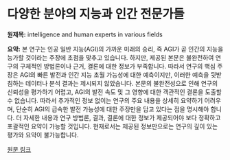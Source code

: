 # 다양한 분야의 지능과 인간 전문가들

**원제목:** intelligence and human experts in various fields

**요약:** 본 연구는 인공 일반 지능(AGI)의 가까운 미래의 승리, 즉 AGI가 곧 인간의 지능을 능가할 것이라는 주장에 초점을 맞추고 있습니다.  하지만,  제공된 본문은 불완전하여 연구의 구체적인 방법론이나 근거,  결론에 대한 정보가 부족합니다.  따라서 연구의 핵심 주장은 AGI의 빠른 발전과 인간 지능 초월 가능성에 대한 예측이지만, 이러한 예측을 뒷받침하는 데이터나 분석 결과는 제시되지 않았습니다.  본문의 불완전성으로 인해 연구의 신뢰성을 평가하기 어렵고,  AGI의 발전 속도 및 그 영향에 대한  객관적인 결론을 도출할 수 없습니다. 따라서 추가적인 정보 없이는  연구의 주요 내용을 상세히 요약하기 어려우며, 단순히 AGI의 급속한 발전 가능성에 대한 주장만을 담고 있다는 점을 명시해야 합니다.  더 자세한 내용과  연구 방법론,  결과,  결론에 대한 정보가 제공되어야  보다 정확하고 포괄적인 요약이 가능할 것입니다.  현재로서는  제공된 정보만으로는  연구의 깊이 있는 평가와 요약이 불가능합니다.

[원문 링크](https://www.researchgate.net/profile/Ivan-Domuschiev/publication/393443884_The_triumph_of_Artificial_General_Intelligence_AGI_in_the_near_future_or_AGI_will_soon_surpass_human_intelligence_and_human_experts_in_various_fields/links/686a143db991270ef301ce04/The-triumph-of-Artificial-General-Intelligence-AGI-in-the-near-future-or-AGI-will-soon-surpass-human-intelligence-and-human-experts-in-various-fields.pdf)
